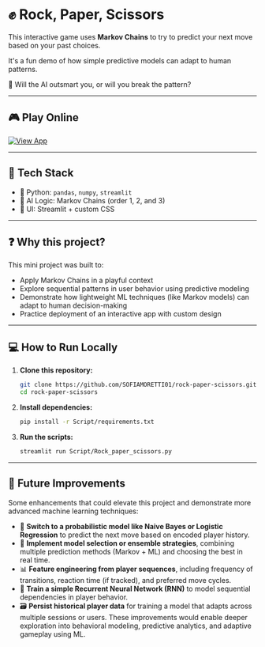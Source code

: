 # ✊ Rock, Paper, Scissors

This interactive game uses **Markov Chains** to try to predict your next move based on your past choices.  

It's a fun demo of how simple predictive models can adapt to human patterns.

🧠 Will the AI outsmart you, or will you break the pattern?

---

## 🎮 Play Online

[![View App](https://img.shields.io/badge/View%20App-Streamlit-orange?style=for-the-badge&logo=streamlit)](https://rock-paper-sciapprs-5gxowydwvl6hxpxpextvwx.streamlit.app/)

---

## 🚀 Tech Stack

- 🐍 Python: `pandas`, `numpy`, `streamlit`
- 🎲 AI Logic: Markov Chains (order 1, 2, and 3)
- 🎨 UI: Streamlit + custom CSS

---

## ❓ Why this project?

This mini project was built to:

- Apply Markov Chains in a playful context
- Explore sequential patterns in user behavior using predictive modeling  
- Demonstrate how lightweight ML techniques (like Markov models) can adapt to human decision-making  
- Practice deployment of an interactive app with custom design

---

## 💻 How to Run Locally

1. **Clone this repository:**
   ```bash
   git clone https://github.com/SOFIAMORETTI01/rock-paper-scissors.git
   cd rock-paper-scissors

2. **Install dependencies:**
   ```bash
   pip install -r Script/requirements.txt

4. **Run the scripts:**
   ```bash
   streamlit run Script/Rock_paper_scissors.py

---

## 🌟 Future Improvements

Some enhancements that could elevate this project and demonstrate more advanced machine learning techniques:
- 🧠 **Switch to a probabilistic model like Naive Bayes or Logistic Regression** to predict the next move based on encoded player history.
- 🔄 **Implement model selection or ensemble strategies**, combining multiple prediction methods (Markov + ML) and choosing the best in real time.
- 📊 **Feature engineering from player sequences**, including frequency of transitions, reaction time (if tracked), and preferred move cycles.
- 🧮 **Train a simple Recurrent Neural Network (RNN)** to model sequential dependencies in player behavior.
- 🗃️ **Persist historical player data** for training a model that adapts across multiple sessions or users.
These improvements would enable deeper exploration into behavioral modeling, predictive analytics, and adaptive gameplay using ML.

